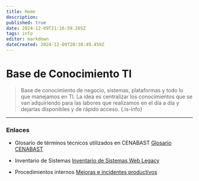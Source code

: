 ```yaml
---
title: Home
description: 
published: true
date: 2024-12-09T21:16:59.265Z
tags: info
editor: markdown
dateCreated: 2024-12-09T20:38:49.459Z
---
```


# Base de Conocimiento TI
> Base de conocimiento de negocio, sistemas, plataformas y todo lo que manejamos en TI. La idea es centralizar los conocimientos que se van adquiriendo para las labores que realizamos en el día a día y dejarlas disponibles y de rápido acceso. 
{.is-info}

---

### Enlaces
- Glosario de términos técnicos utilizados en CENABAST 
[Glosario CENABAST](/base-conocimiento/glosario)

- Inventario de Sistemas 
[Inventario de Sistemas Web Legacy](/base-conocimiento/legacy)

- Procedimientos internos 
[Mejoras e incidentes productivos](/base-conocimiento/procedimientos)
